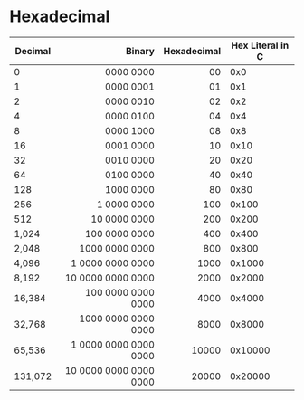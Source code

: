 # Hexadecimal

| Decimal | Binary | Hexadecimal | Hex Literal in C |
| ------- | ------: | -----------: | ---------------- |
| 0   |                  0000 0000 |     00 | 0x0       |
| 1   |                  0000 0001 |     01 | 0x1       |
| 2   |                  0000 0010 |     02 | 0x2       |
| 4   |                  0000 0100 |     04 | 0x4       |
| 8   |                  0000 1000 |     08 | 0x8       |
| 16  |                  0001 0000 |     10 | 0x10      |
| 32  |                  0010 0000 |     20 | 0x20      |
| 64  |                  0100 0000 |     40 | 0x40      |
| 128 |                  1000 0000 |     80 | 0x80      |
| 256 |                1 0000 0000 |    100 | 0x100     |
| 512 |               10 0000 0000 |    200 | 0x200     |
| 1,024   |          100 0000 0000 |    400 | 0x400     |
| 2,048   |         1000 0000 0000 |    800 | 0x800     |
| 4,096   |       1 0000 0000 0000 |   1000 | 0x1000    |
| 8,192   |      10 0000 0000 0000 |   2000 | 0x2000    |
| 16,384  |     100 0000 0000 0000 |   4000 | 0x4000    |
| 32,768  |    1000 0000 0000 0000 |   8000 | 0x8000    |
| 65,536  |  1 0000 0000 0000 0000 |  10000 | 0x10000   |
| 131,072 | 10 0000 0000 0000 0000 |  20000 | 0x20000   |
